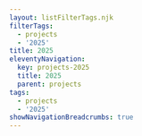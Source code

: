 ```yaml
---
layout: listFilterTags.njk
filterTags:
  - projects
  - '2025'
title: 2025
eleventyNavigation:
  key: projects-2025
  title: 2025
  parent: projects
tags:
  - projects
  - '2025'
showNavigationBreadcrumbs: true
---
```


<!--
@changed 2025.03.20, 01:48
-->
